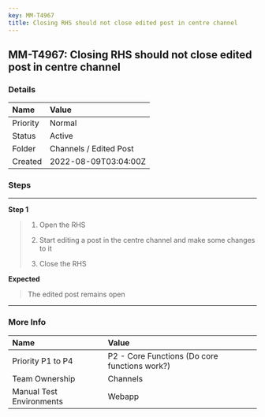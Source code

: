 ```yaml
---
key: MM-T4967
title: Closing RHS should not close edited post in centre channel
---
```


## MM-T4967: Closing RHS should not close edited post in centre channel

### Details

| Name     | Value                  |
| :------- | :--------------------- |
| Priority | Normal                 |
| Status   | Active                 |
| Folder   | Channels / Edited Post |
| Created  | 2022-08-09T03:04:00Z   |

### Steps

<hr/>

**Step 1**

> <article><ol><li><p>Open the RHS</p></li><li><p>Start editing a post in the centre channel and make some changes to it</p></li><li><p>Close the RHS</p></li></ol></article>

**Expected**

> <article>The edited post remains open</article>

<hr/>

### More Info

| Name                     | Value                                         |
| :----------------------- | :-------------------------------------------- |
| Priority P1 to P4        | P2 - Core Functions (Do core functions work?) |
| Team Ownership           | Channels                                      |
| Manual Test Environments | Webapp                                        |
